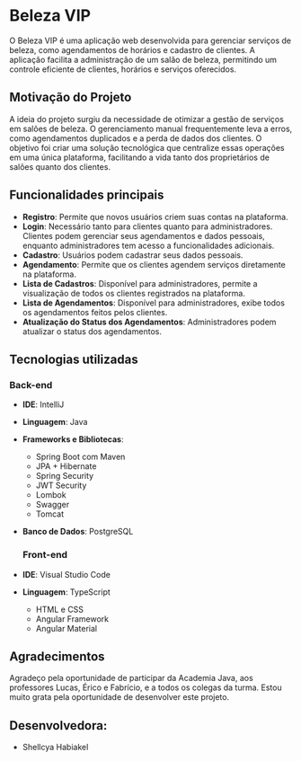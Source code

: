 # Beleza  VIP

O Beleza VIP é uma aplicação web desenvolvida para gerenciar serviços de beleza, como agendamentos de horários e cadastro de clientes. A aplicação facilita a administração de um salão de beleza, permitindo um controle eficiente de clientes, horários e serviços oferecidos.

## Motivação do Projeto

A ideia do projeto surgiu da necessidade de otimizar a gestão de serviços em salões de beleza. O gerenciamento manual frequentemente leva a erros, como agendamentos duplicados e a perda de dados dos clientes. O objetivo foi criar uma solução tecnológica que centralize essas operações em uma única plataforma, facilitando a vida tanto dos proprietários de salões quanto dos clientes.

## Funcionalidades principais

- **Registro**: Permite que novos usuários criem suas contas na plataforma.
- **Login**: Necessário tanto para clientes quanto para administradores. Clientes podem gerenciar seus agendamentos e dados pessoais, enquanto administradores tem acesso a funcionalidades adicionais.
- **Cadastro**: Usuários podem cadastrar seus dados pessoais.
- **Agendamento**: Permite que os clientes agendem serviços diretamente na plataforma.
- **Lista de Cadastros**: Disponível para administradores, permite a visualização de todos os clientes registrados na plataforma.
- **Lista de Agendamentos**: Disponível para administradores, exibe todos os agendamentos feitos pelos clientes.
- **Atualização do Status dos Agendamentos**: Administradores podem atualizar o status dos agendamentos.

## Tecnologias utilizadas
  ### Back-end

- **IDE**: IntelliJ
- **Linguagem**: Java
- **Frameworks e Bibliotecas**:
  - Spring Boot com Maven
  - JPA + Hibernate
  - Spring Security
  - JWT Security
  - Lombok
  - Swagger
  - Tomcat
- **Banco de Dados**: PostgreSQL

  ### Front-end

- **IDE**: Visual Studio Code
- **Linguagem**: TypeScript
  - HTML e CSS
  - Angular Framework
  - Angular Material


## Agradecimentos

Agradeço pela oportunidade de participar da Academia Java, aos professores Lucas, Érico e Fabrício, e a todos os colegas da turma. Estou muito grata pela oportunidade de desenvolver este projeto.

## Desenvolvedora:

- Shellcya Habiakel

